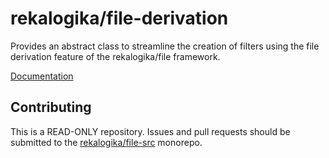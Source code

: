 # rekalogika/file-derivation

Provides an abstract class to streamline the creation of filters using the file
derivation feature of the rekalogika/file framework.

[Documentation](https://rekalogika.dev/file)

## Contributing

This is a READ-ONLY repository. Issues and pull requests should be submitted to
the [rekalogika/file-src](https://github.com/rekalogika/file-src) monorepo.
